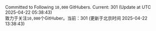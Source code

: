 Committed to Following `10,000` GitHubers. Current: <!-- FOLLOWING_COUNT -->301<!-- FOLLOWING_COUNT --> (Update at UTC <!-- LAST_UPDATED -->2025-04-22 05:38:43<!-- LAST_UPDATED -->)<br>
致力于关注`10,000`个GitHuber。当前：<!-- FOLLOWING_COUNT -->301<!-- FOLLOWING_COUNT --> (更新于北京时间 <!-- LAST_UPDATED_CST -->2025-04-22 13:38:43<!-- LAST_UPDATED_CST -->)
